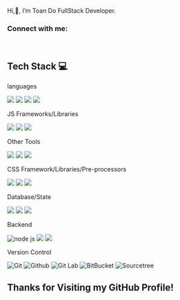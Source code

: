 Hi,👋, I’m Toan Do FullStack Developer.

### Connect with me:
<p align="center">
<a href="https://twitter.com/toantech27" target="_blank"><img alt="" src="https://img.shields.io/badge/Twitter-1DA1F2.svg?style=for-the-badge&logo=Twitter&logoColor=white" style="vertical-align:center" /></a>
<a href="https://www.linkedin.com/in/do-cong-toan/" target="_blank"><img alt="" src="https://img.shields.io/badge/LinkedIn-0A66C2.svg?style=for-the-badge&logo=LinkedIn&logoColor=white" style="vertical-align:center" /></a>

## Tech Stack 💻

languages

![](https://img.shields.io/badge/JavaScript-F7DF1E.svg?style=for-the-badge&logo=JavaScript&logoColor=black)
![](https://img.shields.io/badge/HTML5-E34F26.svg?style=for-the-badge&logo=HTML5&logoColor=white)
![](https://img.shields.io/badge/CSS3-1572B6.svg?style=for-the-badge&logo=CSS3&logoColor=white)
![](https://img.shields.io/badge/TypeScript-3178C6.svg?style=for-the-badge&logo=TypeScript&logoColor=white)

JS Frameworks/Libraries

![](https://img.shields.io/badge/Node.js-339933.svg?style=for-the-badge&logo=nodedotjs&logoColor=white)
![](https://img.shields.io/badge/Angular-0d47a1?style=for-the-badge&logo=angular&logoColor=DD0031)
![](https://img.shields.io/badge/React-20232A?style=for-the-badge&logo=react&logoColor=61DAFB)


Other Tools

![](https://img.shields.io/badge/Docker-2496ED.svg?style=for-the-badge&logo=Docker&logoColor=white)
![](https://img.shields.io/badge/Jira-0052CC.svg?style=for-the-badge&logo=Jira&logoColor=white)
![](https://img.shields.io/badge/Postman-FF6C37?style=for-the-badge&logo=Postman&logoColor=white)


CSS Framework/Libraries/Pre-processors

![](https://img.shields.io/badge/Material%20UI-007FFF?style=for-the-badge&logo=mui&logoColor=white)
![](https://img.shields.io/badge/Bootstrap-7952B3.svg?style=for-the-badge&logo=Bootstrap&logoColor=white)
![](https://img.shields.io/badge/Sass-CC6699.svg?style=for-the-badge&logo=Sass&logoColor=white)

Database/State

![](https://img.shields.io/badge/MySQL-4479A1.svg?style=for-the-badge&logo=MySQL&logoColor=white)
![](https://img.shields.io/badge/PostgreSQL-316192?style=for-the-badge&logo=postgresql&logoColor=white)
![](https://img.shields.io/badge/MSSQL-CC2927.svg?style=for-the-badge&logo=microsoftsqlserver&logoColor=white)
![]()

Backend

![node js](https://img.shields.io/badge/Node.js-339933.svg?style=for-the-badge&logo=nodedotjs&logoColor=white)
![](https://img.shields.io/badge/Express.js-000000?style=for-the-badge&logo=express&logoColor=white)
![](https://img.shields.io/badge/Codeigniter-FFFFFF?style=for-the-badge&logo=codeigniter&logoColor=EF4223)

Version Control

![Git](https://img.shields.io/badge/GIT-E44C30?style=for-the-badge&logo=git&logoColor=white) 
![Github](https://img.shields.io/badge/GitHub-100000?style=for-the-badge&logo=github&logoColor=white) 
![Git Lab](https://img.shields.io/badge/GitLab-FC6D26.svg?style=for-the-badge&logo=GitLab&logoColor=white)
![BitBucket](https://img.shields.io/badge/Bitbucket-0052CC.svg?style=for-the-badge&logo=Bitbucket&logoColor=white)
![Sourcetree](https://img.shields.io/badge/Sourcetree-0052CC?style=for-the-badge&logo=Sourcetree&logoColor=white)

## Thanks for Visiting my GitHub Profile!
